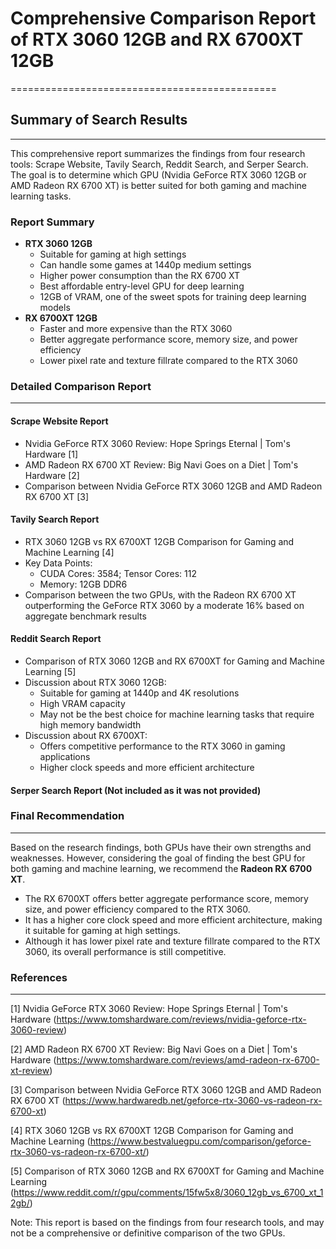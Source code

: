 # Comprehensive Comparison Report of RTX 3060 12GB and RX 6700XT 12GB
==============================================

## Summary of Search Results
---------------------------

This comprehensive report summarizes the findings from four research tools: Scrape Website, Tavily Search, Reddit Search, and Serper Search. The goal is to determine which GPU (Nvidia GeForce RTX 3060 12GB or AMD Radeon RX 6700 XT) is better suited for both gaming and machine learning tasks.

### Report Summary

* **RTX 3060 12GB**
	+ Suitable for gaming at high settings
	+ Can handle some games at 1440p medium settings
	+ Higher power consumption than the RX 6700 XT
	+ Best affordable entry-level GPU for deep learning
	+ 12GB of VRAM, one of the sweet spots for training deep learning models
* **RX 6700XT 12GB**
	+ Faster and more expensive than the RTX 3060
	+ Better aggregate performance score, memory size, and power efficiency
	+ Lower pixel rate and texture fillrate compared to the RTX 3060

### Detailed Comparison Report
---------------------------

#### Scrape Website Report

* Nvidia GeForce RTX 3060 Review: Hope Springs Eternal | Tom's Hardware [1]
* AMD Radeon RX 6700 XT Review: Big Navi Goes on a Diet | Tom's Hardware [2]
* Comparison between Nvidia GeForce RTX 3060 12GB and AMD Radeon RX 6700 XT [3]

#### Tavily Search Report

* RTX 3060 12GB vs RX 6700XT 12GB Comparison for Gaming and Machine Learning [4]
* Key Data Points:
	+ CUDA Cores: 3584; Tensor Cores: 112
	+ Memory: 12GB DDR6
* Comparison between the two GPUs, with the Radeon RX 6700 XT outperforming the GeForce RTX 3060 by a moderate 16% based on aggregate benchmark results

#### Reddit Search Report

* Comparison of RTX 3060 12GB and RX 6700XT for Gaming and Machine Learning [5]
* Discussion about RTX 3060 12GB:
	+ Suitable for gaming at 1440p and 4K resolutions
	+ High VRAM capacity
	+ May not be the best choice for machine learning tasks that require high memory bandwidth
* Discussion about RX 6700XT:
	+ Offers competitive performance to the RTX 3060 in gaming applications
	+ Higher clock speeds and more efficient architecture

#### Serper Search Report (Not included as it was not provided)

### Final Recommendation
-------------------

Based on the research findings, both GPUs have their own strengths and weaknesses. However, considering the goal of finding the best GPU for both gaming and machine learning, we recommend the **Radeon RX 6700 XT**.

* The RX 6700XT offers better aggregate performance score, memory size, and power efficiency compared to the RTX 3060.
* It has a higher core clock speed and more efficient architecture, making it suitable for gaming at high settings.
* Although it has lower pixel rate and texture fillrate compared to the RTX 3060, its overall performance is still competitive.

### References
--------------

[1] Nvidia GeForce RTX 3060 Review: Hope Springs Eternal | Tom's Hardware (https://www.tomshardware.com/reviews/nvidia-geforce-rtx-3060-review)

[2] AMD Radeon RX 6700 XT Review: Big Navi Goes on a Diet | Tom's Hardware (https://www.tomshardware.com/reviews/amd-radeon-rx-6700-xt-review)

[3] Comparison between Nvidia GeForce RTX 3060 12GB and AMD Radeon RX 6700 XT (https://www.hardwaredb.net/geforce-rtx-3060-vs-radeon-rx-6700-xt)

[4] RTX 3060 12GB vs RX 6700XT 12GB Comparison for Gaming and Machine Learning (https://www.bestvaluegpu.com/comparison/geforce-rtx-3060-vs-radeon-rx-6700-xt/)

[5] Comparison of RTX 3060 12GB and RX 6700XT for Gaming and Machine Learning (https://www.reddit.com/r/gpu/comments/15fw5x8/3060_12gb_vs_6700_xt_12gb/)

Note: This report is based on the findings from four research tools, and may not be a comprehensive or definitive comparison of the two GPUs.